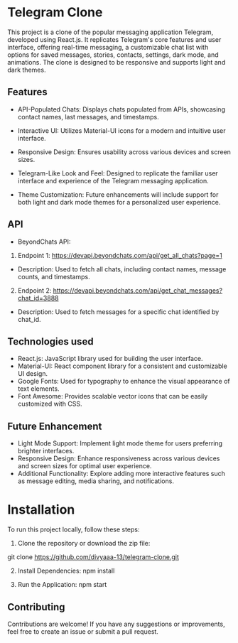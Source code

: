 
# Telegram Clone

This project is a clone of the popular messaging application Telegram, developed using React.js. It replicates Telegram's core features and user interface, offering real-time messaging, a customizable chat list with options for saved messages, stories, contacts, settings, dark mode, and animations. The clone is designed to be responsive and supports light and dark themes.

## Features

* API-Populated Chats: Displays chats populated from APIs, showcasing contact names, last messages, and timestamps.
* Interactive UI: Utilizes Material-UI icons for a modern and intuitive user interface.

* Responsive Design: Ensures usability across various devices and screen sizes.

* Telegram-Like Look and Feel: Designed to replicate the familiar user interface and experience of the Telegram messaging application.
* Theme Customization: Future enhancements will include support for both light and dark mode themes for a personalized user experience.

## API

* BeyondChats API:

1. Endpoint 1: https://devapi.beyondchats.com/api/get_all_chats?page=1
* Description: Used to fetch all chats, including contact names, message counts, and timestamps.

2. Endpoint 2: https://devapi.beyondchats.com/api/get_chat_messages?chat_id=3888
* Description: Used to fetch messages for a specific chat identified by chat_id.


## Technologies used

* React.js: JavaScript library used for building the user interface.
* Material-UI: React component library for a consistent and customizable UI design.
* Google Fonts: Used for typography to enhance the visual appearance of text elements.
* Font Awesome: Provides scalable vector icons that can be easily customized with CSS.

## Future Enhancement

* Light Mode Support: Implement light mode theme for users preferring brighter interfaces.
* Responsive Design: Enhance responsiveness across various devices and screen sizes for optimal user experience.
* Additional Functionality: Explore adding more interactive features such as message editing, media sharing, and notifications.
# Installation

To run this project locally, follow these steps:

1. Clone the repository or download the zip file:

git clone https://github.com/divyaaa-13/telegram-clone.git

2. Install Dependencies:
 npm install

 3. Run the Application:
 npm start

    
## Contributing

Contributions are welcome! If you have any suggestions or improvements, feel free to create an issue or submit a pull request.